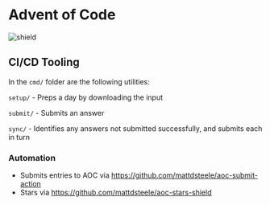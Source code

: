 # Advent of Code

![shield](https://img.shields.io/endpoint?url=https%3A%2F%2Fus-central1-sandbox-254315.cloudfunctions.net%2FShields)

## CI/CD Tooling

In the `cmd/` folder are the following utilities:

`setup/` - Preps a day by downloading the input

`submit/` - Submits an answer

`sync/` - Identifies any answers not submitted successfully, and submits each in turn

### Automation

* Submits entries to AOC via https://github.com/mattdsteele/aoc-submit-action
* Stars via https://github.com/mattdsteele/aoc-stars-shield
